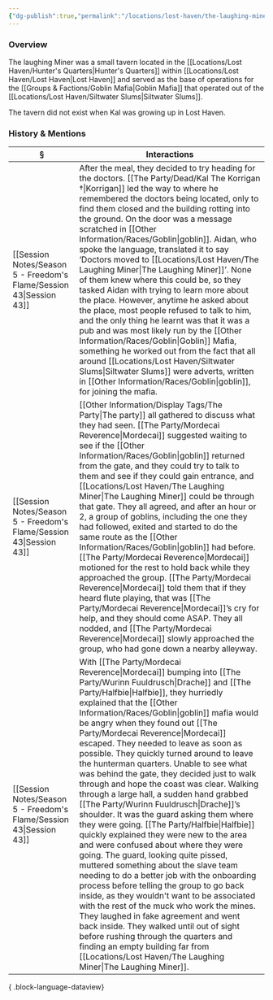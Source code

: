 ```yaml
---
{"dg-publish":true,"permalink":"/locations/lost-haven/the-laughing-miner/","tags":["Discovered"],"updated":"2025-08-31T15:22:38.417+01:00"}
---
```



### Overview
The laughing Miner was a small tavern located in the [[Locations/Lost Haven/Hunter's Quarters\|Hunter's Quarters]] within [[Locations/Lost Haven/Lost Haven\|Lost Haven]] and served as the base of operations for the [[Groups & Factions/Goblin Mafia\|Goblin Mafia]] that operated out of the [[Locations/Lost Haven/Siltwater Slums\|Siltwater Slums]].

The tavern did not exist when Kal was growing up in Lost Haven.

### History & Mentions
| §                                                                      | Interactions                                                                                                                                                                                                                                                                                                                                                                                                                                                                                                                                                                                                                                                                                                                                                                                                                                                                                                                                                                                                                                                                                                                                                     |
| ---------------------------------------------------------------------- | ---------------------------------------------------------------------------------------------------------------------------------------------------------------------------------------------------------------------------------------------------------------------------------------------------------------------------------------------------------------------------------------------------------------------------------------------------------------------------------------------------------------------------------------------------------------------------------------------------------------------------------------------------------------------------------------------------------------------------------------------------------------------------------------------------------------------------------------------------------------------------------------------------------------------------------------------------------------------------------------------------------------------------------------------------------------------------------------------------------------------------------------------------------------- |
| [[Session Notes/Season 5 - Freedom's Flame/Session 43\|Session 43]] | After the meal, they decided to try heading for the doctors. [[The Party/Dead/Kal The Korrigan †\|Korrigan]] led the way to where he remembered the doctors being located, only to find them closed and the building rotting into the ground. On the door was a message scratched in [[Other Information/Races/Goblin\|goblin]]. Aidan, who spoke the language, translated it to say ‘Doctors moved to [[Locations/Lost Haven/The Laughing Miner\|The Laughing Miner]]’. None of them knew where this could be, so they tasked Aidan with trying to learn more about the place. However, anytime he asked about the place, most people refused to talk to him, and the only thing he learnt was that it was a pub and was most likely run by the [[Other Information/Races/Goblin\|Goblin]] Mafia, something he worked out from the fact that all around [[Locations/Lost Haven/Siltwater Slums\|Siltwater Slums]] were adverts, written in [[Other Information/Races/Goblin\|goblin]], for joining the mafia.                                                                                                                                                                                                                                                                                                                                                 |
| [[Session Notes/Season 5 - Freedom's Flame/Session 43\|Session 43]] | [[Other Information/Display Tags/The Party\|The party]] all gathered to discuss what they had seen. [[The Party/Mordecai Reverence\|Mordecai]] suggested waiting to see if the [[Other Information/Races/Goblin\|goblin]] returned from the gate, and they could try to talk to them and see if they could gain entrance, and [[Locations/Lost Haven/The Laughing Miner\|The Laughing Miner]] could be through that gate. They all agreed, and after an hour or 2, a group of goblins, including the one they had followed, exited and started to do the same route as the [[Other Information/Races/Goblin\|goblin]] had before. [[The Party/Mordecai Reverence\|Mordecai]] motioned for the rest to hold back while they approached the group. [[The Party/Mordecai Reverence\|Mordecai]] told them that if they heard flute playing, that was [[The Party/Mordecai Reverence\|Mordecai]]’s cry for help, and they should come ASAP. They all nodded, and [[The Party/Mordecai Reverence\|Mordecai]] slowly approached the group, who had gone down a nearby alleyway.                                                                                                                                                                                                                                                                                              |
| [[Session Notes/Season 5 - Freedom's Flame/Session 43\|Session 43]] | With [[The Party/Mordecai Reverence\|Mordecai]] bumping into [[The Party/Wurinn Fuuldrusch\|Drache]] and [[The Party/Halfbie\|Halfbie]], they hurriedly explained that the [[Other Information/Races/Goblin\|goblin]] mafia would be angry when they found out [[The Party/Mordecai Reverence\|Mordecai]] escaped. They needed to leave as soon as possible. They quickly turned around to leave the hunterman quarters. Unable to see what was behind the gate, they decided just to walk through and hope the coast was clear. Walking through a large hall, a sudden hand grabbed [[The Party/Wurinn Fuuldrusch\|Drache]]’s shoulder. It was the guard asking them where they were going. [[The Party/Halfbie\|Halfbie]] quickly explained they were new to the area and were confused about where they were going. The guard, looking quite pissed, muttered something about the slave team needing to do a better job with the onboarding process before telling the group to go back inside, as they wouldn't want to be associated with the rest of the muck who work the mines. They laughed in fake agreement and went back inside. They walked until out of sight before rushing through the quarters and finding an empty building far from [[Locations/Lost Haven/The Laughing Miner\|The Laughing Miner]]. |

{ .block-language-dataview}